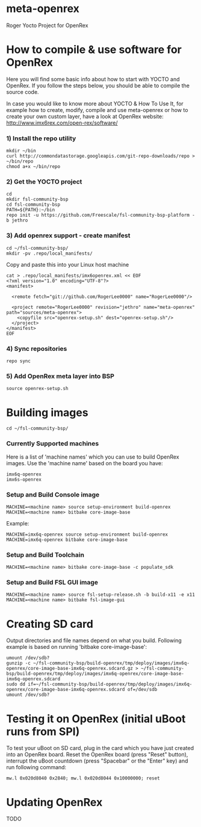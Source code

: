 # meta-openrex
Roger Yocto Project for OpenRex

# How to compile & use software for OpenRex 

Here you will find some basic info about how to start with YOCTO and OpenRex. If you follow the steps below, you should be able to compile the source code. 


In case you would like to know more about YOCTO & How To Use It, for example how to create, modify, compile and use meta-openrex or how to create your own custom layer, have a look at OpenRex website: http://www.imx6rex.com/open-rex/software/

### 1) Install the repo utility
    mkdir ~/bin
    curl http://commondatastorage.googleapis.com/git-repo-downloads/repo > ~/bin/repo
    chmod a+x ~/bin/repo

### 2) Get the YOCTO project
    cd
    mkdir fsl-community-bsp
    cd fsl-community-bsp
    PATH=${PATH}:~/bin
    repo init -u https://github.com/Freescale/fsl-community-bsp-platform -b jethro

### 3) Add openrex support - create manifest 
    cd ~/fsl-community-bsp/
    mkdir -pv .repo/local_manifests/

Copy and paste this into your Linux host machine 

    cat > .repo/local_manifests/imx6openrex.xml << EOF
    <?xml version="1.0" encoding="UTF-8"?>
    <manifest>
    
      <remote fetch="git://github.com/RogerLee0000" name="RogerLee0000"/>
    
      <project remote="RogerLee0000" revision="jethro" name="meta-openrex" path="sources/meta-openrex">
        <copyfile src="openrex-setup.sh" dest="openrex-setup.sh"/>
      </project>
    </manifest>
    EOF

### 4) Sync repositories
    repo sync

### 5) Add OpenRex meta layer into BSP
    source openrex-setup.sh

# Building images
    cd ~/fsl-community-bsp/

### Currently Supported machines <machine name>
Here is a list of 'machine names' which you can use to build OpenRex images. Use the 'machine name' based on the board you have:


    imx6q-openrex
    imx6s-openrex
    
### Setup and Build Console image
    MACHINE=<machine name> source setup-environment build-openrex
    MACHINE=<machine name> bitbake core-image-base

Example:


    MACHINE=imx6q-openrex source setup-environment build-openrex
    MACHINE=imx6q-openrex bitbake core-image-base

### Setup and Build Toolchain    
    MACHINE=<machine name> bitbake core-image-base -c populate_sdk
    
### Setup and Build FSL GUI image
    MACHINE=<machine name> source fsl-setup-release.sh -b build-x11 -e x11
    MACHINE=<machine name> bitbake fsl-image-gui

# Creating SD card
Output directories and file names depend on what you build. Following example is based on running 'bitbake core-image-base':


    umount /dev/sdb?
    gunzip -c ~/fsl-community-bsp/build-openrex/tmp/deploy/images/imx6q-openrex/core-image-base-imx6q-openrex.sdcard.gz > ~/fsl-community-bsp/build-openrex/tmp/deploy/images/imx6q-openrex/core-image-base-imx6q-openrex.sdcard
    sudo dd if=~/fsl-community-bsp/build-openrex/tmp/deploy/images/imx6q-openrex/core-image-base-imx6q-openrex.sdcard of=/dev/sdb
    umount /dev/sdb?
    
# Testing it on OpenRex (initial uBoot runs from SPI)
To test your uBoot on SD card, plug in the card which you have just created into an OpenRex board. Reset the OpenRex board (press "Reset" button), interrupt the uBoot countdown (press "Spacebar" or the "Enter" key) and run following command:

    mw.l 0x020d8040 0x2840; mw.l 0x020d8044 0x10000000; reset

# Updating OpenRex
TODO
        
    

